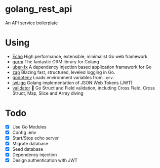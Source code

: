 # golang_rest_api
An API service boilerplate

# Using
  * [Echo](https://github.com/labstack/echo) High performance, extensible, minimalist Go web framework
  * [gorm](https://gorm.io) The fantastic ORM library for Golang
  * [uber-fx](https://github.com/uber-go/fx) A dependency injection based application framework for Go
  * [zap](https://github.com/uber-go/zap) Blazing fast, structured, leveled logging in Go.
  * [godotenv](https://github.com/joho/godotenv) Loads environment variables from `.env`.
  * [jwt-go](https://github.com/dgrijalva/jwt-go) Golang implementation of JSON Web Tokens (JWT)
  * [validator](https://github.com/go-playground/validator) 💯 Go Struct and Field validation, including Cross Field, Cross Struct, Map, Slice and Array diving

# Todo

- [x] Use Go Modules
- [x] Config .env
- [x] Start/Stop echo server
- [x] Migrate database
- [x] Seed database
- [x] Dependency injection
- [x] Design authentication with JWT

